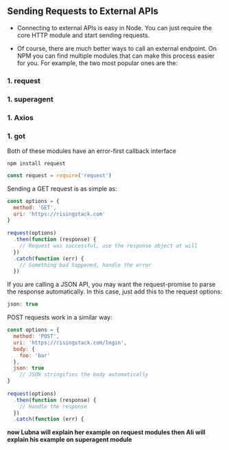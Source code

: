 ## Sending Requests to External APIs
* Connecting to external APIs is easy in Node. You can just require the core HTTP module and start sending requests.

* Of course, there are much better ways to call an external endpoint. On NPM you can find multiple modules that can make this process easier for you. Fo​r example, the two most popular ones are the:
### 1. request
### 1. superagent
### 1. Axios
### 1. got
Both of these modules have an error-first callback interface

```
npm install request
```

```js
const request = require('request')
```
Sending a GET request is as simple as:
```js
const options = {
  method: 'GET',
  uri: 'https://risingstack.com'
}
​
request(options)
  .then(function (response) {
    // Request was successful, use the response object at will
  })
  .catch(function (err) {
    // Something bad happened, handle the error
  })
```
If you are calling a JSON API, you may want the request-promise to parse the response automatically. In this case, just add this to the request options:

```js
json: true
```

POST requests work in a similar way:
```js
const options = {
  method: 'POST',
  uri: 'https://risingstack.com/login',
  body: {
    foo: 'bar'
  },
  json: true
    // JSON stringifies the body automatically
}
​
request(options)
  .then(function (response) {
    // Handle the response
  })
  .catch(function (err) {
```

**now Lubna will explain her example on request modules
then
Ali will explain his example on superagent module**
